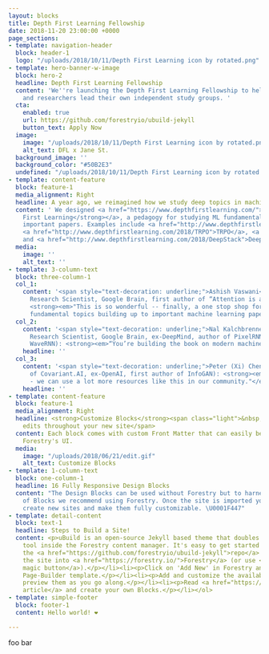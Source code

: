 ```yaml
---
layout: blocks
title: Depth First Learning Fellowship
date: 2018-11-20 23:00:00 +0000
page_sections:
- template: navigation-header
  block: header-1
  logo: "/uploads/2018/10/11/Depth First Learning icon by rotated.png"
- template: hero-banner-w-image
  block: hero-2
  headline: Depth First Learning Fellowship
  content: 'We''re launching the Depth First Learning Fellowship to help more students
    and researchers lead their own independent study groups. '
  cta:
    enabled: true
    url: https://github.com/forestryio/ubuild-jekyll
    button_text: Apply Now
  image:
    image: "/uploads/2018/10/11/Depth First Learning icon by rotated.png"
    alt_text: DFL x Jane St.
  background_image: ''
  background_color: "#50B2E3"
  undefined: "/uploads/2018/10/11/Depth First Learning icon by rotated.png"
- template: content-feature
  block: feature-1
  media_alignment: Right
  headline: A year ago, we reimagined how we study deep topics in machine learning.
  content: ' We designed <a href="https://www.depthfirstlearning.com/"><strong>Depth
    First Learning</strong></a>, a pedagogy for studying ML fundamentals towards understanding
    important papers. Examples include <a href="http://www.depthfirstlearning.com/2018/InfoGAN">InfoGAN</a>,
    <a href="http://www.depthfirstlearning.com/2018/TRPO">TRPO</a>, <a href="http://www.depthfirstlearning.com/2018/AlphaGoZero">AlphaGoZero</a>,
    and <a href="http://www.depthfirstlearning.com/2018/DeepStack">DeepStack</a><strong>.</strong>'
  media:
    image: ''
    alt_text: ''
- template: 3-column-text
  block: three-column-1
  col_1:
    content: '<span style="text-decoration: underline;">Ashish Vaswani</span> (Senior
      Research Scientist, Google Brain, first author of “Attention is all you need”):
      <strong><em>"This is so wonderful -- finally, a one stop shop for understanding
      fundamental topics building up to important machine learning papers, at depth."</em></strong>'
  col_2:
    content: '<span style="text-decoration: underline;">Nal Kalchbrenner</span> (Staff
      Research Scientist, Google Brain, ex-DeepMind, author of PixelRNN, WaveNet,
      WaveRNN): <strong><em>“You’re building the book on modern machine learning.”</em></strong>'
    headline: ''
  col_3:
    content: '<span style="text-decoration: underline;">Peter (Xi) Chen</span> (CEO
      of Covariant.AI, ex-OpenAI, first author of InfoGAN): <strong><em>“Awesome initiative
      - we can use a lot more resources like this in our community."</em></strong>'
    headline: ''
- template: content-feature
  block: feature-1
  media_alignment: Right
  headline: <strong>Customize Blocks</strong><span class="light">&nbsp;to make quick
    edits throughout your new site</span>
  content: Each block comes with custom Front Matter that can easily be edited in
    Forestry's UI.
  media:
    image: "/uploads/2018/06/21/edit.gif"
    alt_text: Customize Blocks
- template: 1-column-text
  block: one-column-1
  headline: 16 Fully Responsive Design Blocks
  content: "The Design Blocks can be used without Forestry but to harness the power
    of Blocks we recommend using Forestry. Once the site is imported you can immediately
    create new sites and make them fully customizable. \U0001F447"
- template: detail-content
  block: text-1
  headline: Steps to Build a Site!
  content: <p>uBuild is an open-source Jekyll based theme that doubles as a builder
    tool inside the Forestry content manager. It's easy to get started!</p><ol><li><p>Fork
    the <a href="https://github.com/forestryio/ubuild-jekyll">repo</a> and import
    the site into <a href="https://forestry.io/">Forestry</a> (or use <a href="https://forestry.io/blog/ubuild-a-new-theme-for-static-sites-using-blocks#even-quicker-start">our
    magic button</a>).</p></li><li><p>Click on 'Add New' in Forestry and select the
    Page-Builder template.</p></li><li><p>Add and customize the available Blocks and
    preview them as you go along.</p></li><li><p>Read <a href="https://forestry.io/blog/ubuild-a-new-theme-for-static-sites-using-blocks/">our
    article</a> and create your own Blocks.</p></li></ol>
- template: simple-footer
  block: footer-1
  content: Hello world! ❤︎

---
```

foo bar